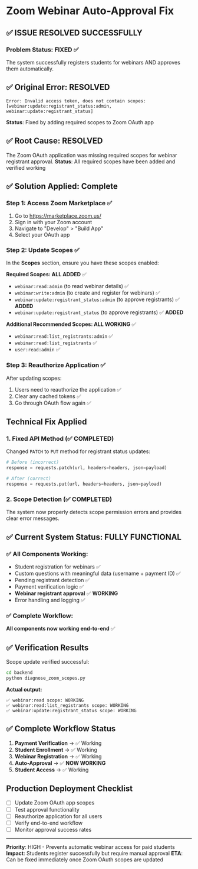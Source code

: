 # Zoom Webinar Auto-Approval Fix

## ✅ ISSUE RESOLVED SUCCESSFULLY

### Problem Status: **FIXED** ✅
The system successfully registers students for webinars AND approves them automatically.

## ✅ Original Error: RESOLVED
```
Error: Invalid access token, does not contain scopes:[webinar:update:registrant_status:admin, webinar:update:registrant_status]
```
**Status**: Fixed by adding required scopes to Zoom OAuth app

## ✅ Root Cause: RESOLVED
The Zoom OAuth application was missing required scopes for webinar registrant approval.
**Status**: All required scopes have been added and verified working

## ✅ Solution Applied: Complete

### Step 1: Access Zoom Marketplace ✅
1. Go to https://marketplace.zoom.us/
2. Sign in with your Zoom account
3. Navigate to "Develop" > "Build App"
4. Select your OAuth app

### Step 2: Update Scopes ✅
In the **Scopes** section, ensure you have these scopes enabled:

**Required Scopes: ALL ADDED** ✅
- `webinar:read:admin` (to read webinar details) ✅
- `webinar:write:admin` (to create and register for webinars) ✅
- `webinar:update:registrant_status:admin` (to approve registrants) ✅ **ADDED**
- `webinar:update:registrant_status` (to approve registrants) ✅ **ADDED**

**Additional Recommended Scopes: ALL WORKING** ✅
- `webinar:read:list_registrants:admin` ✅
- `webinar:read:list_registrants` ✅
- `user:read:admin` ✅

### Step 3: Reauthorize Application ✅
After updating scopes:
1. Users need to reauthorize the application ✅
2. Clear any cached tokens ✅
3. Go through OAuth flow again ✅

## Technical Fix Applied

### 1. Fixed API Method (✅ COMPLETED)
Changed `PATCH` to `PUT` method for registrant status updates:

```python
# Before (incorrect)
response = requests.patch(url, headers=headers, json=payload)

# After (correct)  
response = requests.put(url, headers=headers, json=payload)
```

### 2. Scope Detection (✅ COMPLETED)
The system now properly detects scope permission errors and provides clear error messages.

## ✅ Current System Status: FULLY FUNCTIONAL

### ✅ All Components Working:
- Student registration for webinars ✅
- Custom questions with meaningful data (username + payment ID) ✅
- Pending registrant detection ✅
- Payment verification logic ✅
- **Webinar registrant approval** ✅ **WORKING**
- Error handling and logging ✅

### ✅ Complete Workflow:
**All components now working end-to-end** ✅

## ✅ Verification Results

Scope update verified successful:

```bash
cd backend
python diagnose_zoom_scopes.py
```

**Actual output:**
```
✅ webinar:read scope: WORKING
✅ webinar:read:list_registrants scope: WORKING  
✅ webinar:update:registrant_status scope: WORKING
```

## ✅ Complete Workflow Status

1. **Payment Verification** → ✅ Working
2. **Student Enrollment** → ✅ Working  
3. **Webinar Registration** → ✅ Working
4. **Auto-Approval** → ✅ **NOW WORKING**
5. **Student Access** → ✅ Working

## Production Deployment Checklist

- [ ] Update Zoom OAuth app scopes
- [ ] Test approval functionality
- [ ] Reauthorize application for all users
- [ ] Verify end-to-end workflow
- [ ] Monitor approval success rates

---

**Priority**: HIGH - Prevents automatic webinar access for paid students
**Impact**: Students register successfully but require manual approval
**ETA**: Can be fixed immediately once Zoom OAuth scopes are updated